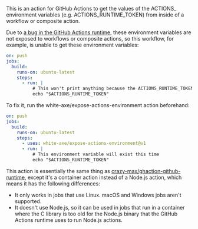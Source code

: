This is an action for GitHub Actions to get the values of the ACTIONS_ environment variables (e.g. ACTIONS_RUNTIME_TOKEN) from inside of a workflow or composite action.

Due to [a bug in the GitHub Actions runtime](https://github.com/actions/runner/issues/3046), these environment variables are not exposed to workflows or composite actions, so this workflow, for example, is unable to get these environment variables:

```yaml
on: push
jobs:
  build:
    runs-on: ubuntu-latest
    steps:
      - run: |
          # This won't print anything because the ACTIONS_RUNTIME_TOKEN environment variable isn't exposed
          echo "$ACTIONS_RUNTIME_TOKEN"
```

To fix it, run the white-axe/expose-actions-environment action beforehand:

```yaml
on: push
jobs:
  build:
    runs-on: ubuntu-latest
    steps:
      - uses: white-axe/expose-actions-environment@v1
      - run: |
          # This environment variable will exist this time
          echo "$ACTIONS_RUNTIME_TOKEN"
```

This action is essentially the same thing as [crazy-max/ghaction-github-runtime](https://github.com/crazy-max/ghaction-github-runtime), except it's a container action instead of a Node.js action, which means it has the following differences:

* It only works in jobs that use Linux. macOS and Windows jobs aren't supported.
* It doesn't use Node.js, so it can be used in jobs that run in a container where the C library is too old for the Node.js binary that the GitHub Actions runtime uses to run Node.js actions.
